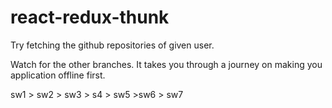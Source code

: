 # react-redux-thunk
Try fetching the github repositories of given user.

Watch for the other branches.
It takes you through a journey on making you application offline first.

sw1 > sw2 > sw3 > s4 > sw5 >sw6 > sw7
